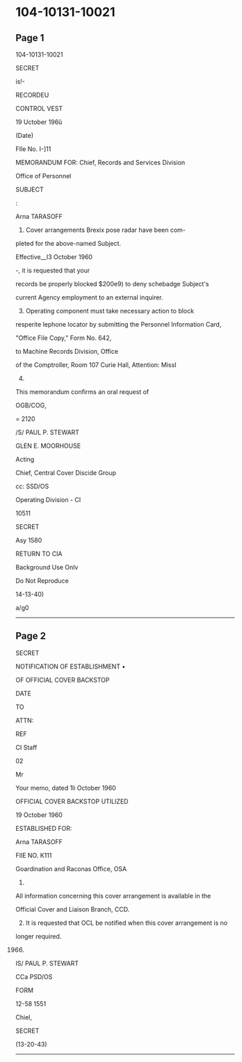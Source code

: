 # 104-10131-10021

## Page 1

104-10131-10021

SECRET

is!-

RECORDEU

CONTROL VEST

19 Uctober 196û

(Date)

FIle No. I-]11

MEMORANDUM FOR: Chief, Records and Services Division

Office of Personnel

SUBJECT

:

Arna TARASOFF

1. Cover arrangements Brexix pose radar have been com-

pleted for the above-named Subject.

Effective__I3 October 1960

-, it is requested that your

records be properly blocked $200e9) to deny schebadge Subject's

current Agency employment to an external inquirer.

3. Operating component must take necessary action to block

resperite lephone locator by submitting the Personnel Information Card,

"Office File Copy," Form No. 642,

to Machine Records Division, Office

of the Comptroller, Room 107 Curie Hall, Attention: MissI

4.

This memorandum confirms an oral request of

OGB/COG,

= 2120

/S/ PAUL P. STEWART

GLEN E. MOORHOUSE

Acting

Chief, Central Cover Discide Group

cc: SSD/OS

Operating Division - CI

10511

SECRET

Asy 1580

RETURN TO CIA

Background Use Onlv

Do Not Reproduce

14-13-40)

a/g0

---

## Page 2

SECRET

NOTIFICATION OF ESTABLISHMENT •

OF OFFICIAL COVER BACKSTOP

DATE

TO

ATTN:

REF

CI Staff

02

Mr

Your memo, dated 1li October 1960

OFFICIAL COVER BACKSTOP UTILIZED

19 October 1960

ESTABLISHED FOR:

Arna TARASOFF

FIlE NO. K111

Goardination and Raconas Office, OSA

1.

All information concerning this cover arrangement is available in the

Official Cover and Liaison Branch, CCD.

2. It is requested that OCL be notified when this cover arrangement is no

longer required.

1966.

IS/ PAUL P. STEWART

CCa PSD/OS

FORM

12-58 1551

Chiel,

SECRET

(13-20-43)

---

